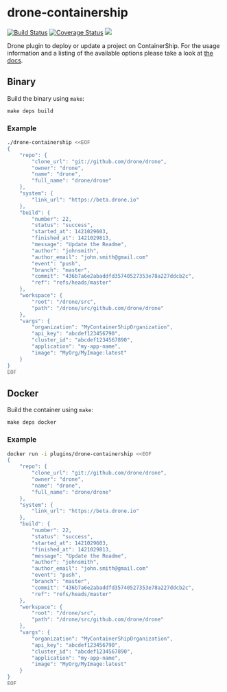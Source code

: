 # drone-containership

[![Build Status](http://beta.drone.io/api/badges/drone-plugins/drone-containership/status.svg)](http://beta.drone.io/drone-plugins/drone-containership)
[![Coverage Status](https://aircover.co/badges/drone-plugins/drone-containership/coverage.svg)](https://aircover.co/drone-plugins/drone-containership)
[![](https://badge.imagelayers.io/plugins/drone-containership:latest.svg)](https://imagelayers.io/?images=plugins/drone-containership:latest 'Get your own badge on imagelayers.io')

Drone plugin to deploy or update a project on ContainerShip. For the usage information and a listing of the available options please take a look at [the docs](DOCS.md).

## Binary

Build the binary using `make`:

```
make deps build
```

### Example

```sh
./drone-containership <<EOF
{
    "repo": {
        "clone_url": "git://github.com/drone/drone",
        "owner": "drone",
        "name": "drone",
        "full_name": "drone/drone"
    },
    "system": {
        "link_url": "https://beta.drone.io"
    },
    "build": {
        "number": 22,
        "status": "success",
        "started_at": 1421029603,
        "finished_at": 1421029813,
        "message": "Update the Readme",
        "author": "johnsmith",
        "author_email": "john.smith@gmail.com"
        "event": "push",
        "branch": "master",
        "commit": "436b7a6e2abaddfd35740527353e78a227ddcb2c",
        "ref": "refs/heads/master"
    },
    "workspace": {
        "root": "/drone/src",
        "path": "/drone/src/github.com/drone/drone"
    },
    "vargs": {
        "organization": "MyContainerShipOrganization",
        "api_key": "abcdef123456790",
        "cluster_id": "abcdef1234567890",
        "application": "my-app-name",
        "image": "MyOrg/MyImage:latest"
    }
}
EOF
```

## Docker

Build the container using `make`:

```
make deps docker
```

### Example

```sh
docker run -i plugins/drone-containership <<EOF
{
    "repo": {
        "clone_url": "git://github.com/drone/drone",
        "owner": "drone",
        "name": "drone",
        "full_name": "drone/drone"
    },
    "system": {
        "link_url": "https://beta.drone.io"
    },
    "build": {
        "number": 22,
        "status": "success",
        "started_at": 1421029603,
        "finished_at": 1421029813,
        "message": "Update the Readme",
        "author": "johnsmith",
        "author_email": "john.smith@gmail.com"
        "event": "push",
        "branch": "master",
        "commit": "436b7a6e2abaddfd35740527353e78a227ddcb2c",
        "ref": "refs/heads/master"
    },
    "workspace": {
        "root": "/drone/src",
        "path": "/drone/src/github.com/drone/drone"
    },
    "vargs": {
        "organization": "MyContainerShipOrganization",
        "api_key": "abcdef123456790",
        "cluster_id": "abcdef1234567890",
        "application": "my-app-name",
        "image": "MyOrg/MyImage:latest"
    }
}
EOF
```
